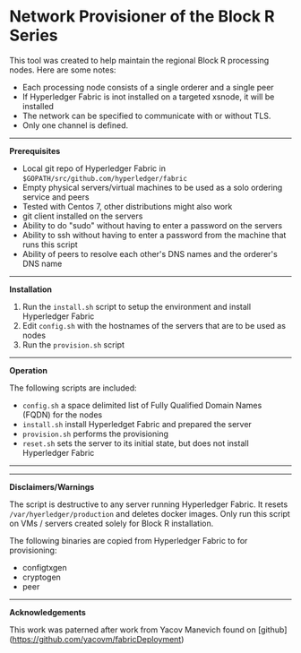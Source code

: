 # Network Provisioner of the Block R Series

This tool was created to help maintain the regional Block R processing nodes.  Here are some notes:

- Each processing node consists of a single orderer and a single peer
- If Hyperledger Fabric is inot installed on a targeted xsnode, it will be installed
- The network can be specified to communicate with or without TLS.   
- Only one channel is defined. 

---

**Prerequisites**

- Local git repo of Hyperledger Fabric in `$GOPATH/src/github.com/hyperledger/fabric`
- Empty physical servers/virtual machines to be used as a solo ordering service and peers
- Tested with Centos 7, other distributions might also work
- git client installed on the servers
- Ability to do "sudo" without having to enter a password on the servers
- Ability to ssh without having to enter a password from the machine that runs this script
- Ability of peers to resolve each other's DNS names and the orderer's DNS name

---

**Installation**

1. Run the `install.sh` script to setup the environment and install Hyperledger Fabric
2. Edit `config.sh` with the hostnames of the servers that are to be used as nodes 
3. Run the `provision.sh` script

---

**Operation**

The following scripts are included:

- `config.sh` a space delimited list of Fully Qualified Domain Names (FQDN) for the nodes 
- `install.sh` install Hyperledget Fabric and prepared the server 
- `provision.sh` performs the provisioning 
- `reset.sh` sets the server to its initial state, but does not install Hyperledger Fabric 

---

---

**Disclaimers/Warnings**

 The script is destructive to any server running Hyperledger Fabric.  It resets `/var/hyerledger/production` and deletes docker images.  Only run this script on VMs / servers created solely for Block R installation.

The following binaries are copied from Hyperledger Fabric to for provisioning:

- configtxgen 
- cryptogen 
- peer
 
---

**Acknowledgements**

This work was paterned after work from Yacov Manevich found on [github] (https://github.com/yacovm/fabricDeployment)


